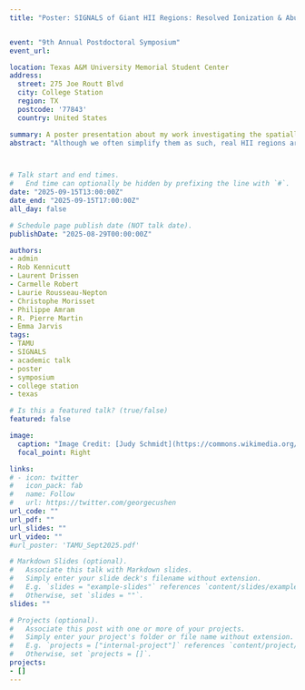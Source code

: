 ```yaml
---
title: "Poster: SIGNALS of Giant HII Regions: Resolved Ionization & Abundance Properties of NGC 604"


event: "9th Annual Postdoctoral Symposium"
event_url: 

location: Texas A&M University Memorial Student Center
address:
  street: 275 Joe Routt Blvd
  city: College Station
  region: TX
  postcode: '77843'
  country: United States

summary: A poster presentation about my work investigating the spatially-resolved properties of NGC 604.    
abstract: "Although we often simplify them as such, real HII regions are not spherical ionized gas clouds with homogeneous physical properties. To study variations in chemical and ionization properties, high spatial resolution is required, which nearby giant HII regions satisfy well. Using emission line data of M33 observed with SITELLE as part of the Star-formation, Ionized Gas, and Nebular Abundances Legacy Survey (SIGNALS), we present maps of the principle optical emission line ratios for NGC 604, the most luminous HII region in M33. While much of the region falls within the low-density limit, the electron density map reveals clumps of higher-density material, suggesting that geometry may be a contributing factor. The excitation maps align well with the Hα morphology and are clearly related to the location of the central stellar cluster and secondary stellar groups. We note two distinct sources identified in these excitation maps: a known supernova remnant and an unknown point source. Maps of abundance- and ionization-sensitive line ratios show substantial variations across the face of NGC 604. We demonstrate that these variations are unlikely to be due to chemical inhomogeneities but instead are primarily caused by changes in ionization. Finally, we present the Hα kinematics of the region and connect it to the excitation structure. Throughout the paper, we make comparisons to and raise concerns about single-aperture and long-slit spectroscopic measurements of giant HII regions."



# Talk start and end times.
#   End time can optionally be hidden by prefixing the line with `#`.
date: "2025-09-15T13:00:00Z"
date_end: "2025-09-15T17:00:00Z"
all_day: false

# Schedule page publish date (NOT talk date).
publishDate: "2025-08-29T00:00:00Z"

authors: 
- admin
- Rob Kennicutt
- Laurent Drissen
- Carmelle Robert
- Laurie Rousseau-Nepton
- Christophe Morisset 
- Philippe Amram
- R. Pierre Martin
- Emma Jarvis
tags: 
- TAMU
- SIGNALS
- academic talk
- poster
- symposium
- college station
- texas

# Is this a featured talk? (true/false)
featured: false

image:
  caption: "Image Credit: [Judy Schmidt](https://commons.wikimedia.org/wiki/File:NGC_604.png)"
  focal_point: Right

links:
# - icon: twitter
#   icon_pack: fab
#   name: Follow
#   url: https://twitter.com/georgecushen
url_code: ""
url_pdf: ""
url_slides: ""
url_video: ""
#url_poster: 'TAMU_Sept2025.pdf'

# Markdown Slides (optional).
#   Associate this talk with Markdown slides.
#   Simply enter your slide deck's filename without extension.
#   E.g. `slides = "example-slides"` references `content/slides/example-slides.md`.
#   Otherwise, set `slides = ""`.
slides: ""

# Projects (optional).
#   Associate this post with one or more of your projects.
#   Simply enter your project's folder or file name without extension.
#   E.g. `projects = ["internal-project"]` references `content/project/deep-learning/index.md`.
#   Otherwise, set `projects = []`.
projects:
- []
---
```


<!-- {{% callout note %}}
Click on the **Slides** button above to view the built-in slides feature.
{{% /callout %}}

Slides can be added in a few ways:

- **Create** slides using Wowchemy's [*Slides*](https://wowchemy.com/docs/managing-content/#create-slides) feature and link using `slides` parameter in the front matter of the talk file
- **Upload** an existing slide deck to `static/` and link using `url_slides` parameter in the front matter of the talk file
- **Embed** your slides (e.g. Google Slides) or presentation video on this page using [shortcodes](https://wowchemy.com/docs/writing-markdown-latex/).

Further event details, including [page elements](https://wowchemy.com/docs/writing-markdown-latex/) such as image galleries, can be added to the body of this page. -->

